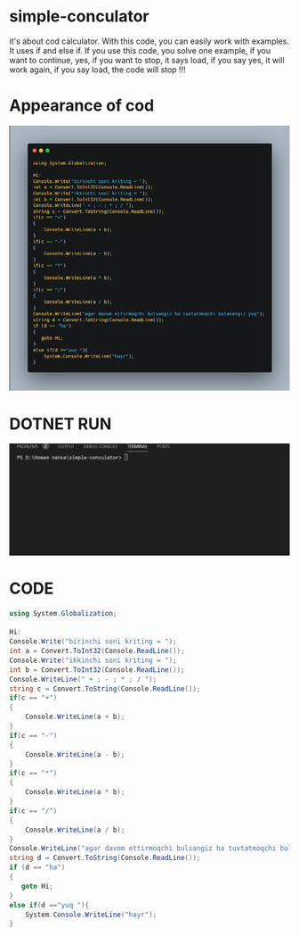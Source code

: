 # simple-conculator
it's about cod calculator. With this code, you can easily work with examples. It uses if and else if. If you use this code, you solve one example, if you want to continue, yes, if you want to stop, it says load, if you say yes, it will work again, if you say load, the code will stop !!!

# Appearance of cod
![Home page](/image/photo_2024-03-05_21-53-03.jpg)


# DOTNET RUN
![home page](/image/running.gif)


# CODE 
```csharp
using System.Globalization;

Hi:
Console.Write("birinchi soni kriting = ");
int a = Convert.ToInt32(Console.ReadLine());
Console.Write("ikkinchi soni kriting = ");
int b = Convert.ToInt32(Console.ReadLine());
Console.WriteLine(" + ; - ; * ; / ");
string c = Convert.ToString(Console.ReadLine());
if(c == "+")
{
    Console.WriteLine(a + b);
}
if(c == "-")
{
    Console.WriteLine(a - b);
}
if(c == "*")
{
    Console.WriteLine(a * b);
}
if(c == "/")
{
    Console.WriteLine(a / b);
}
Console.WriteLine("agar davom ettirmoqchi bulsangiz ha tuxtatmoqchi bulasangiz yuq");
string d = Convert.ToString(Console.ReadLine());
if (d == "ha")
{
   goto Hi; 
}
else if(d =="yuq "){
    System.Console.WriteLine("hayr");
}
```